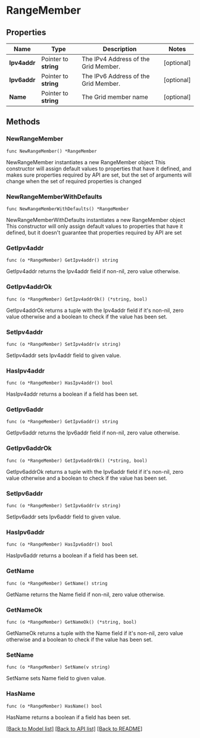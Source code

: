 # RangeMember

## Properties

Name | Type | Description | Notes
------------ | ------------- | ------------- | -------------
**Ipv4addr** | Pointer to **string** | The IPv4 Address of the Grid Member. | [optional] 
**Ipv6addr** | Pointer to **string** | The IPv6 Address of the Grid Member. | [optional] 
**Name** | Pointer to **string** | The Grid member name | [optional] 

## Methods

### NewRangeMember

`func NewRangeMember() *RangeMember`

NewRangeMember instantiates a new RangeMember object
This constructor will assign default values to properties that have it defined,
and makes sure properties required by API are set, but the set of arguments
will change when the set of required properties is changed

### NewRangeMemberWithDefaults

`func NewRangeMemberWithDefaults() *RangeMember`

NewRangeMemberWithDefaults instantiates a new RangeMember object
This constructor will only assign default values to properties that have it defined,
but it doesn't guarantee that properties required by API are set

### GetIpv4addr

`func (o *RangeMember) GetIpv4addr() string`

GetIpv4addr returns the Ipv4addr field if non-nil, zero value otherwise.

### GetIpv4addrOk

`func (o *RangeMember) GetIpv4addrOk() (*string, bool)`

GetIpv4addrOk returns a tuple with the Ipv4addr field if it's non-nil, zero value otherwise
and a boolean to check if the value has been set.

### SetIpv4addr

`func (o *RangeMember) SetIpv4addr(v string)`

SetIpv4addr sets Ipv4addr field to given value.

### HasIpv4addr

`func (o *RangeMember) HasIpv4addr() bool`

HasIpv4addr returns a boolean if a field has been set.

### GetIpv6addr

`func (o *RangeMember) GetIpv6addr() string`

GetIpv6addr returns the Ipv6addr field if non-nil, zero value otherwise.

### GetIpv6addrOk

`func (o *RangeMember) GetIpv6addrOk() (*string, bool)`

GetIpv6addrOk returns a tuple with the Ipv6addr field if it's non-nil, zero value otherwise
and a boolean to check if the value has been set.

### SetIpv6addr

`func (o *RangeMember) SetIpv6addr(v string)`

SetIpv6addr sets Ipv6addr field to given value.

### HasIpv6addr

`func (o *RangeMember) HasIpv6addr() bool`

HasIpv6addr returns a boolean if a field has been set.

### GetName

`func (o *RangeMember) GetName() string`

GetName returns the Name field if non-nil, zero value otherwise.

### GetNameOk

`func (o *RangeMember) GetNameOk() (*string, bool)`

GetNameOk returns a tuple with the Name field if it's non-nil, zero value otherwise
and a boolean to check if the value has been set.

### SetName

`func (o *RangeMember) SetName(v string)`

SetName sets Name field to given value.

### HasName

`func (o *RangeMember) HasName() bool`

HasName returns a boolean if a field has been set.


[[Back to Model list]](../README.md#documentation-for-models) [[Back to API list]](../README.md#documentation-for-api-endpoints) [[Back to README]](../README.md)



